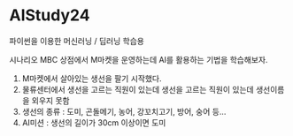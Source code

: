 # AIStudy24
파이썬을 이용한 머신러닝 / 딥러닝 학습용

시나리오
MBC 상점에서 M마켓을 운영하는데 AI를 활용하는 기법을 학습해보자.

1. M마켓에서 살아있는 생선을 팔기 시작했다.
2. 물류센터에서 생선을 고르는 직원이 있는데 생선을 고르는 직원이 있는데 생선이름을 외우지 못함
3. 생선의 종류 : 도미, 곤돌메기, 농어, 강꼬치고기, 방어, 숭어 등...
4. AI미션 : 생선의 길이가 30cm 이상이면 도미
